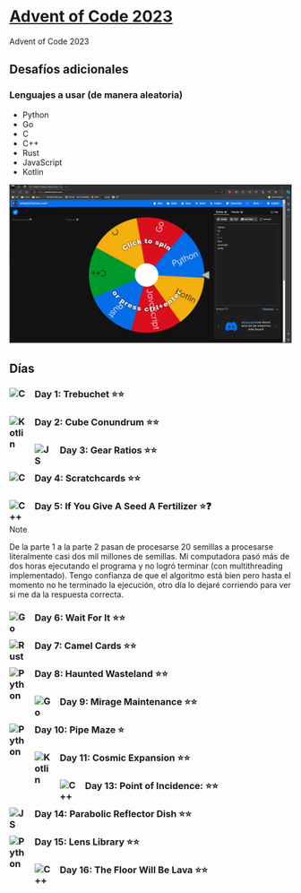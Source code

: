 # [Advent of Code 2023](https://adventofcode.com/2023)
 Advent of Code 2023

## Desafíos adicionales
### Lenguajes a usar (de manera aleatoria)
- Python
- Go
- C 
- C++
- Rust
- JavaScript
- Kotlin

![Roulette](https://github.com/markalbrand56/Advent-Of-Code/blob/main/assets/screenshot.png)

## Días
### Day 1: Trebuchet ⭐⭐ [<img align="left" alt="C" width="35px" src="https://cdn.jsdelivr.net/gh/devicons/devicon/icons/c/c-original.svg" style="padding-right:10px;" />]()

### Day 2: Cube Conundrum ⭐⭐ [<img align="left" alt="Kotlin" width="35px" src="https://cdn.jsdelivr.net/gh/devicons/devicon/icons/kotlin/kotlin-original.svg" style="padding-right:10px;" />]()
          
### Day 3: Gear Ratios ⭐⭐ [<img align="left" alt="JS" width="35px" src="https://cdn.jsdelivr.net/gh/devicons/devicon/icons/javascript/javascript-original.svg" style="padding-right:10px;" />]()

### Day 4: Scratchcards ⭐⭐ [<img align="left" alt="C" width="35px" src="https://cdn.jsdelivr.net/gh/devicons/devicon/icons/c/c-original.svg" style="padding-right:10px;" />]()

### Day 5: If You Give A Seed A Fertilizer ⭐❓ [<img align="left" alt="C++" width="35px" src="https://cdn.jsdelivr.net/gh/devicons/devicon/icons/cplusplus/cplusplus-original.svg" style="padding-right:10px;" />]()
> [!NOTE]
> De la parte 1 a la parte 2 pasan de procesarse 20 semillas a procesarse literalmente casi dos mil millones de semillas. Mi computadora pasó más de dos horas ejecutando el programa y no logró terminar (con multithreading implementado).
> Tengo confianza de que el algoritmo está bien pero hasta el momento no he terminado la ejecución, otro día lo dejaré corriendo para ver si me da la respuesta correcta.

### Day 6: Wait For It ⭐⭐ [<img align="left" alt="Go" width="35px" src="https://cdn.jsdelivr.net/gh/devicons/devicon/icons/go/go-original-wordmark.svg" style="padding-right:10px;" />]()

### Day 7: Camel Cards ⭐⭐ [<img align="left" backgroundcolor="#FFFFFF" alt="Rust" width="35px" src="https://www.rust-lang.org/logos/rust-logo-128x128.png" style="padding-right:10px;" />]()

### Day 8: Haunted Wasteland ⭐⭐ [<img align="left" alt="Python" width="35px" src="https://cdn.jsdelivr.net/gh/devicons/devicon/icons/python/python-original.svg" style="padding-right:10px;" />]()

### Day 9: Mirage Maintenance ⭐⭐ [<img align="left" alt="Go" width="35px" src="https://cdn.jsdelivr.net/gh/devicons/devicon/icons/go/go-original-wordmark.svg" style="padding-right:10px;" />]()

### Day 10: Pipe Maze ⭐ [<img align="left" alt="Python" width="35px" src="https://cdn.jsdelivr.net/gh/devicons/devicon/icons/python/python-original.svg" style="padding-right:10px;" />]()

### Day 11: Cosmic Expansion ⭐⭐ [<img align="left" alt="Kotlin" width="35px" src="https://cdn.jsdelivr.net/gh/devicons/devicon/icons/kotlin/kotlin-original.svg" style="padding-right:10px;" />]()

### Day 13: Point of Incidence: ⭐⭐ [<img align="left" alt="C++" width="35px" src="https://cdn.jsdelivr.net/gh/devicons/devicon/icons/cplusplus/cplusplus-original.svg" style="padding-right:10px;" />]()

### Day 14: Parabolic Reflector Dish ⭐⭐ [<img align="left" alt="JS" width="35px" src="https://cdn.jsdelivr.net/gh/devicons/devicon/icons/javascript/javascript-original.svg" style="padding-right:10px;" />]()

### Day 15: Lens Library ⭐⭐ [<img align="left" alt="Python" width="35px" src="https://cdn.jsdelivr.net/gh/devicons/devicon/icons/python/python-original.svg" style="padding-right:10px;" />]()

### Day 16: The Floor Will Be Lava ⭐⭐ [<img align="left" alt="C++" width="35px" src="https://cdn.jsdelivr.net/gh/devicons/devicon/icons/cplusplus/cplusplus-original.svg" style="padding-right:10px;" />]()


